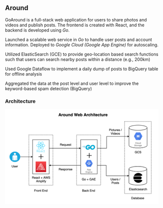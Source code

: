 ## Around 



GoAround is a full-stack web application for users to share photos and videos and publish posts. The frontend is created with React, and the backend is developed using *Go*. 

Launched a scalable web service in *Go* to handle user posts and account information. Deployed to *Google Cloud (Google App Engine)* for autoscaling.

Utilized ElasticSearch (GCE) to provide geo-location based search functions such that users can search nearby posts within a distance (e.g., 200km)

Used Google Dataflow to implement a daily dump of posts to BigQuery table for offline analysis

Aggregated the data at the post level and user level to improve the keyword-based spam detection (BigQuery)



### Architecture

<p align="center"><img src="img/web-architecture.png" alt="Project Architecture"></p>
